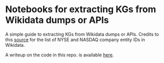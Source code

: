 # Notebooks for extracting KGs from Wikidata dumps or APIs

A simple guide to extracting KGs from Wikidata dumps or APIs.
Credits to this [source][1] for the list of NYSE and NASDAQ company entity IDs in Wikidata.

A writeup on the code in this repo. is available [here][2].

[1]:    https://github.com/fulifeng/Temporal_Relational_Stock_Ranking
[2]:    ...